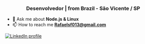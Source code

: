 <h3 align="center">Desenvolvedor | from Brazil - São Vicente / SP</h3>

- 💬 Ask me about **Node.js & Linux** 
- 📫 How to reach me **Rafaelsf013@gmail.com**


<p align="left">
<a href="https://www.linkedin.com/in/rafael-fernandes-091b8914b/" target="blank"><img align="center" src="https://img.shields.io/badge/LinkedIn-0077B5?style=for-the-badge&logo=linkedin&logoColor=white" alt="LinkedIn profile"/></a>
</p>
